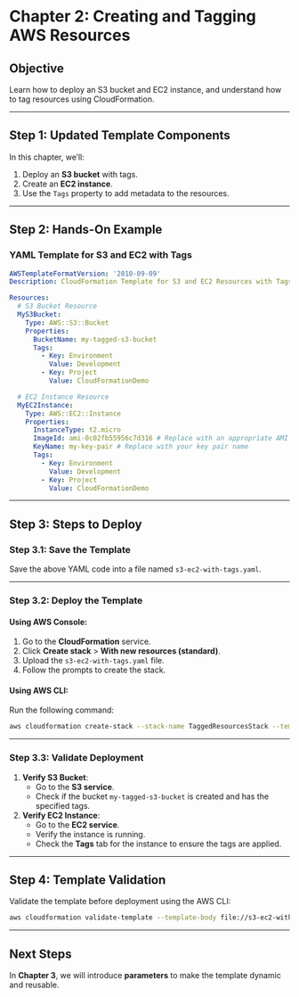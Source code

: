 
# Chapter 2: Creating and Tagging AWS Resources

## Objective
Learn how to deploy an S3 bucket and EC2 instance, and understand how to tag resources using CloudFormation.

---

## Step 1: Updated Template Components
In this chapter, we’ll:
1. Deploy an **S3 bucket** with tags.
2. Create an **EC2 instance**.
3. Use the `Tags` property to add metadata to the resources.

---

## Step 2: Hands-On Example

### YAML Template for S3 and EC2 with Tags

```yaml
AWSTemplateFormatVersion: '2010-09-09'
Description: CloudFormation Template for S3 and EC2 Resources with Tags

Resources:
  # S3 Bucket Resource
  MyS3Bucket:
    Type: AWS::S3::Bucket
    Properties:
      BucketName: my-tagged-s3-bucket
      Tags:
        - Key: Environment
          Value: Development
        - Key: Project
          Value: CloudFormationDemo

  # EC2 Instance Resource
  MyEC2Instance:
    Type: AWS::EC2::Instance
    Properties:
      InstanceType: t2.micro
      ImageId: ami-0c02fb55956c7d316 # Replace with an appropriate AMI ID for your region
      KeyName: my-key-pair # Replace with your key pair name
      Tags:
        - Key: Environment
          Value: Development
        - Key: Project
          Value: CloudFormationDemo
```

---

## Step 3: Steps to Deploy

### Step 3.1: Save the Template
Save the above YAML code into a file named `s3-ec2-with-tags.yaml`.

---

### Step 3.2: Deploy the Template
#### **Using AWS Console**:
1. Go to the **CloudFormation** service.
2. Click **Create stack** > **With new resources (standard)**.
3. Upload the `s3-ec2-with-tags.yaml` file.
4. Follow the prompts to create the stack.

#### **Using AWS CLI**:
Run the following command:
```bash
aws cloudformation create-stack --stack-name TaggedResourcesStack --template-body file://s3-ec2-with-tags.yaml
```

---

### Step 3.3: Validate Deployment
1. **Verify S3 Bucket**:
   - Go to the **S3 service**.
   - Check if the bucket `my-tagged-s3-bucket` is created and has the specified tags.
2. **Verify EC2 Instance**:
   - Go to the **EC2 service**.
   - Verify the instance is running.
   - Check the **Tags** tab for the instance to ensure the tags are applied.

---

## Step 4: Template Validation
Validate the template before deployment using the AWS CLI:
```bash
aws cloudformation validate-template --template-body file://s3-ec2-with-tags.yaml
```

---

## Next Steps
In **Chapter 3**, we will introduce **parameters** to make the template dynamic and reusable.
